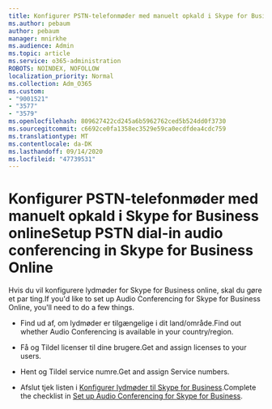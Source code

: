 ```yaml
---
title: Konfigurer PSTN-telefonmøder med manuelt opkald i Skype for Business online
ms.author: pebaum
author: pebaum
manager: mnirkhe
ms.audience: Admin
ms.topic: article
ms.service: o365-administration
ROBOTS: NOINDEX, NOFOLLOW
localization_priority: Normal
ms.collection: Adm_O365
ms.custom:
- "9001521"
- "3577"
- "3579"
ms.openlocfilehash: 809627422cd245a6b5962762ced5b524dd0f3730
ms.sourcegitcommit: c6692ce0fa1358ec3529e59ca0ecdfdea4cdc759
ms.translationtype: MT
ms.contentlocale: da-DK
ms.lasthandoff: 09/14/2020
ms.locfileid: "47739531"
---
```

# <a name="setup-pstn-dial-in-audio-conferencing-in-skype-for-business-online"></a><span data-ttu-id="be922-102">Konfigurer PSTN-telefonmøder med manuelt opkald i Skype for Business online</span><span class="sxs-lookup"><span data-stu-id="be922-102">Setup PSTN dial-in audio conferencing in Skype for Business Online</span></span>

<span data-ttu-id="be922-103">Hvis du vil konfigurere lydmøder for Skype for Business online, skal du gøre et par ting.</span><span class="sxs-lookup"><span data-stu-id="be922-103">If you'd like to set up Audio Conferencing for Skype for Business Online, you'll need to do a few things.</span></span> 

- <span data-ttu-id="be922-104">Find ud af, om lydmøder er tilgængelige i dit land/område.</span><span class="sxs-lookup"><span data-stu-id="be922-104">Find out whether Audio Conferencing is available in your country/region.</span></span>

- <span data-ttu-id="be922-105">Få og Tildel licenser til dine brugere.</span><span class="sxs-lookup"><span data-stu-id="be922-105">Get and assign licenses to your users.</span></span>

- <span data-ttu-id="be922-106">Hent og Tildel service numre.</span><span class="sxs-lookup"><span data-stu-id="be922-106">Get and assign Service numbers.</span></span>

- <span data-ttu-id="be922-107">Afslut tjek listen i [Konfigurer lydmøder til Skype for Business](https://docs.microsoft.com/SkypeForBusiness/audio-conferencing-in-office-365/set-up-audio-conferencing).</span><span class="sxs-lookup"><span data-stu-id="be922-107">Complete the checklist in [Set up Audio Conferencing for Skype for Business](https://docs.microsoft.com/SkypeForBusiness/audio-conferencing-in-office-365/set-up-audio-conferencing).</span></span>

